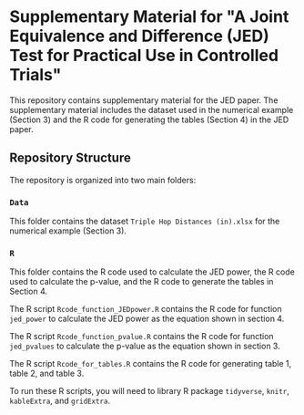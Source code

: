
# Supplementary Material for "A Joint Equivalence and Difference (JED) Test for Practical Use in Controlled Trials"

This repository contains supplementary material for the JED paper. The supplementary material includes the dataset used in the numerical example (Section 3) and the R code for generating the tables (Section 4) in the JED paper.

## Repository Structure

The repository is organized into two main folders:

### `Data`

This folder contains the dataset `Triple Hop Distances (in).xlsx` for the numerical example (Section 3).

### `R` 

This folder contains the R code used to calculate the JED power, the R code used to calculate the p-value, and the R code to generate the tables in Section 4.

The R script `Rcode_function_JEDpower.R` contains the R code for function `jed_power` to calculate the JED power as the equation shown in section 4.

The R script `Rcode_function_pvalue.R` contains the R code for function `jed_pvalues` to calculate the p-value as the equation shown in section 3.

The R script `Rcode_for_tables.R` contains the R code for generating table 1, table 2, and table 3. 

To run these R scripts, you will need to library R package `tidyverse`, `knitr`, `kableExtra`, and `gridExtra`. 
